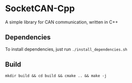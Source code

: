 # SocketCAN-Cpp
A simple library for CAN communication, written in C++

## Dependencies

To install dependencies, just run `./install_dependencies.sh`

## Build

`mkdir build && cd build && cmake .. && make -j`
